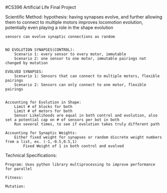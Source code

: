 #CS396 Artificial Life Final Project

Scientific Method:
    hypothesis: having synapses evolve, and further allowing them to connect to multiple motors improves locomotion evolution, potentially even playing a role in the shape evolution

    sensors can evolve synaptic connections as random


    NO EVOLUTION SYNAPSES(CONTROL):
        Scenario 1: every sensor to every motor, immutable
        Scenario 2: one sensor to one motor, immutable pairings not changed by mutation

    EVOLVED SYNAPSES:
        Scenario 1: Sensors that can connect to multiple motors, flexible pairings
        Scenario 2: Sensors can only connect to one motor, flexible pairings


    Accounting for Evolution in Shape:
        Limit # of blocks for both
        Limit # of motors for both
        Sensor Likelihoods are equal in both control and evolution, also set a potential cap on # of sensors per bot in both
        Run several times, to see if evolution takes truly different path

    Accounting for Synaptic Weights:
        Either fixed weight for synapses or random discrete weight numbers from a list, ex. (-1,-0.5,0.5,1)
            Fixed Weight of 1 in both control and evolved

Technical Specifications:

    Program: Uses python library multiprocessing to improve performance for parallel

    Fitness:

    Mutation:




